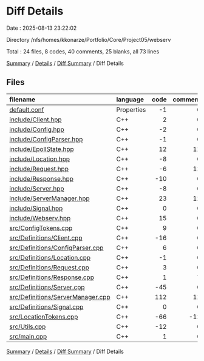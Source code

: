 # Diff Details

Date : 2025-08-13 23:22:02

Directory /nfs/homes/kkonarze/Portfolio/Core/Project05/webserv

Total : 24 files,  8 codes, 40 comments, 25 blanks, all 73 lines

[Summary](results.md) / [Details](details.md) / [Diff Summary](diff.md) / Diff Details

## Files
| filename | language | code | comment | blank | total |
| :--- | :--- | ---: | ---: | ---: | ---: |
| [default.conf](/default.conf) | Properties | -1 | 0 | 0 | -1 |
| [include/Client.hpp](/include/Client.hpp) | C++ | 2 | 0 | 2 | 4 |
| [include/Config.hpp](/include/Config.hpp) | C++ | -2 | 0 | 1 | -1 |
| [include/ConfigParser.hpp](/include/ConfigParser.hpp) | C++ | -1 | 0 | 2 | 1 |
| [include/EpollState.hpp](/include/EpollState.hpp) | C++ | 12 | 11 | 4 | 27 |
| [include/Location.hpp](/include/Location.hpp) | C++ | -8 | 0 | -1 | -9 |
| [include/Request.hpp](/include/Request.hpp) | C++ | -6 | 11 | 3 | 8 |
| [include/Response.hpp](/include/Response.hpp) | C++ | -10 | 0 | 1 | -9 |
| [include/Server.hpp](/include/Server.hpp) | C++ | -8 | 0 | -1 | -9 |
| [include/ServerManager.hpp](/include/ServerManager.hpp) | C++ | 23 | 11 | 11 | 45 |
| [include/Signal.hpp](/include/Signal.hpp) | C++ | 0 | 0 | -1 | -1 |
| [include/Webserv.hpp](/include/Webserv.hpp) | C++ | 15 | 0 | -2 | 13 |
| [src/ConfigTokens.cpp](/src/ConfigTokens.cpp) | C++ | 9 | 0 | 2 | 11 |
| [src/Definitions/Client.cpp](/src/Definitions/Client.cpp) | C++ | -16 | 0 | -1 | -17 |
| [src/Definitions/ConfigParser.cpp](/src/Definitions/ConfigParser.cpp) | C++ | 6 | 0 | 4 | 10 |
| [src/Definitions/Location.cpp](/src/Definitions/Location.cpp) | C++ | -1 | 0 | 7 | 6 |
| [src/Definitions/Request.cpp](/src/Definitions/Request.cpp) | C++ | 3 | 0 | 1 | 4 |
| [src/Definitions/Response.cpp](/src/Definitions/Response.cpp) | C++ | 1 | 7 | 1 | 9 |
| [src/Definitions/Server.cpp](/src/Definitions/Server.cpp) | C++ | -45 | 0 | -3 | -48 |
| [src/Definitions/ServerManager.cpp](/src/Definitions/ServerManager.cpp) | C++ | 112 | 11 | 18 | 141 |
| [src/Definitions/Signal.cpp](/src/Definitions/Signal.cpp) | C++ | 0 | 0 | 1 | 1 |
| [src/LocationTokens.cpp](/src/LocationTokens.cpp) | C++ | -66 | -11 | -26 | -103 |
| [src/Utils.cpp](/src/Utils.cpp) | C++ | -12 | 0 | 1 | -11 |
| [src/main.cpp](/src/main.cpp) | C++ | 1 | 0 | 1 | 2 |

[Summary](results.md) / [Details](details.md) / [Diff Summary](diff.md) / Diff Details